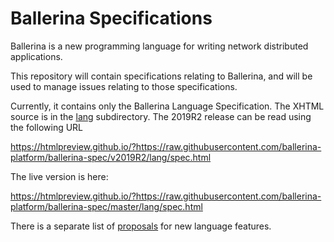 # Ballerina Specifications

Ballerina is a new programming language for writing network distributed applications.

This repository will contain specifications relating to Ballerina, and will be used to manage issues relating
to those specifications.

Currently, it contains only the Ballerina Language Specification. The XHTML source is in
the [lang](lang/)  subdirectory. The 2019R2 release can be read using the following URL

https://htmlpreview.github.io/?https://raw.githubusercontent.com/ballerina-platform/ballerina-spec/v2019R2/lang/spec.html

The live version is here:

https://htmlpreview.github.io/?https://raw.githubusercontent.com/ballerina-platform/ballerina-spec/master/lang/spec.html

There is a separate list of [proposals](lang/proposals/README.md) for new language features.
